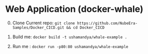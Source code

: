 # Web Application (docker-whale)


0. Clone Current repo: `git clone https://github.com/NubeEra-Samples/Docker_CICD.git && cd Docker_CICD`

1. Build me: `docker build -t ushamandya/whale-example .`

2. Run me : `docker run -p80:80 ushamandya/whale-example`
